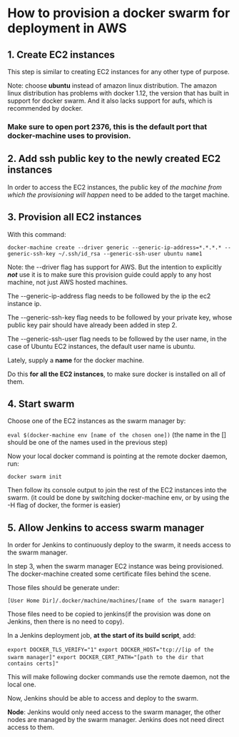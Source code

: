 # How to provision a docker swarm for deployment in AWS

## 1. Create EC2 instances

This step is similar to creating EC2 instances for any other type of purpose.

Note: choose **ubuntu** instead of amazon linux distribution.
The amazon linux distribution has problems with docker 1.12, the version that has built in support for docker swarm. And it also lacks support for aufs, which is recommended by docker.

### Make sure to open port 2376, this is the default port that docker-machine uses to provision.

## 2. Add ssh public key to the  newly created EC2 instances

In order to access the EC2 instances, the public key of *the machine from which the provisioning will happen* need to be added to the target machine.

## 3. Provision **all** EC2 instances

With this command:

`docker-machine create --driver generic --generic-ip-address=*.*.*.* --generic-ssh-key ~/.ssh/id_rsa --generic-ssh-user ubuntu name1`

Note: the --driver flag has support for AWS. But the intention to explicitly **_not_** use it is to make sure this provision guide could apply to any host machine, not just AWS hosted machines.

The --generic-ip-address flag needs to be followed by the ip the ec2 instance ip.

The --generic-ssh-key flag needs to be followed by your private key, whose public key pair should have already been added in step 2.

The --generic-ssh-user flag needs to be followed by the user name, in the case of Ubuntu EC2 instances, the default user name is ubuntu.

Lately, supply a **name** for the docker machine.

Do this **for all the EC2 instances**, to make sure docker is installed on all of them.

## 4. Start swarm

Choose one of the EC2 instances as the swarm manager by:

`eval $(docker-machine env [name of the chosen one])`
(the name in the [] should be one of the names used in the previous step)

Now your local docker command is pointing at the remote docker daemon, run:

`docker swarm init`

Then follow its console output to join the rest of the EC2 instances into the swarm.
(it could be done by switching docker-machine env, or by using the -H flag of docker, the former is easier)

## 5. Allow Jenkins to access swarm manager

In order for Jenkins to continuously deploy to the swarm, it needs access to the swarm manager.

In step 3, when the swarm manager EC2 instance was being provisioned. The docker-machine created some certificate files behind the scene.

Those files should be generate under:

`[User Home Dir]/.docker/machine/machines/[name of the swarm manager]`

Those files need to be copied to jenkins(if the provision was done on Jenkins, then there is no need to copy).

In a Jenkins deployment job, **at the start of its build script**, add:

`export DOCKER_TLS_VERIFY="1"`
`export DOCKER_HOST="tcp://[ip of the swarm manager]"`
`export DOCKER_CERT_PATH="[path to the dir that contains certs]"`

This will make following docker commands use the remote daemon, not the local one.

Now, Jenkins should be able to access and deploy to the swarm.
 
**Node**: Jenkins would only need access to the swarm manager, the other nodes are managed by the swarm manager. Jenkins does not need direct access to them.
